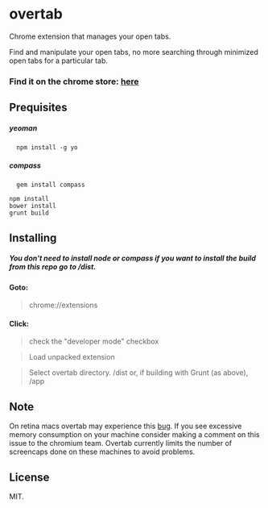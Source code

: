 # overtab

Chrome extension that manages your open tabs.

Find and manipulate your open tabs, no more searching through minimized open tabs for a particular tab.

### Find it on the chrome store: [here](https://chrome.google.com/webstore/detail/leceanmnoanolhdkonbapdkplgikipon)

## Prequisites

##### yeoman
  
  ```
    npm install -g yo
  ```
##### compass
  ```
    gem install compass

  ```
    npm install
    bower install
    grunt build

## Installing

##### You don't need to install node or compass if you want to install the build from this repo go to /dist.

#### Goto:
  > chrome://extensions

#### Click:

  > check the "developer mode" checkbox

  > Load unpacked extension

  > Select overtab directory. /dist or, if building with Grunt (as above), /app

## Note
  On retina macs overtab may experience this [bug](https://code.google.com/p/chromium/issues/detail?id=367931). If you see excessive memory consumption on your machine consider making a comment on this issue to the chromium team. Overtab currently limits the number of screencaps done on these machines to avoid problems.

## License

MIT.
